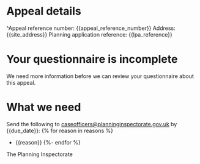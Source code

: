 # Appeal details

^Appeal reference number: {{appeal_reference_number}}
Address: {{site_address}}
Planning application reference: {{lpa_reference}}

# Your questionnaire is incomplete

We need more information before we can review your questionnaire about this appeal.

# What we need

Send the following to caseofficers@planninginspectorate.gov.uk by {{due_date}}:
{% for reason in reasons %}
- {{reason}}
{%- endfor %}

The Planning Inspectorate
